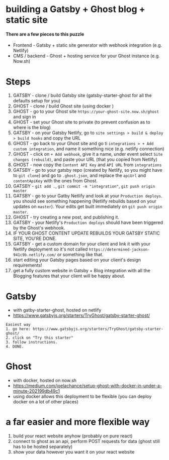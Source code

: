 # building a Gatsby + Ghost blog + static site

#### There are a few pieces to this puzzle

- Frontend - Gatsby + static site generator with webhook integration (e.g. Netlify)
- CMS / backend - Ghost + hosting service for your Ghost instance (e.g. Now.sh)

# Steps

1. GATSBY - clone / build Gatsby site (gatsby-starter-ghost for all the defaults setup for you)
2. GHOST - clone / build Ghost site (using docker )
3. GHOST - go to your Ghost site `https://your-ghost-site.now.sh/ghost` and sign in
4. GHOST - set your Ghost site to private (to prevent confusion as to where is the blog)
5. GATSBY - on your Gatsby Netlify, go to `site settings > build & deploy > build hooks` and copy the URL
6. GHOST - go back to your Ghost site and go ti `integrations > + Add custom integration`, and name it something nice (e.g. netlify connection)
7. GHOST - click on `+ Add webhook`, give it a name, under event select `Site changes (rebuild)`, and paste your URL (that you copied from Netlify)
8. GHOST - now copy the `Content API Key` and `API URL` from `integrations`
9. GATSBY - go to your gatsby repo (created by Netlify, so you might have to `git clone`) and go to `.ghost.json`, and replace the `apiUrl` and `contentApiKey` with the ones from Ghost.
10. GATSBY - `git add .`, `git commit -m "integration"`, `git push origin master`
11. GATSBY - go to your Gatby Netlify and look at your `Production deploys`. you should see something happening (Netlify rebuilds based on your updates on `master`). Your edits get built immediately on `git push origin master`.
12. GHOST - try creating a new post, and publishing it.
13. GATSBY - your Netlify's `Production deploys` should have been triggered by the Ghost's webhook.
14. IF YOUR GHOST CONTENT UPDATE REBUILDS YOUR GATSBY STATIC SITE, YOU'RE DONE.
15. GATSBY - get a custom domain for your client and link it with your Netlify deployment so it's not called `https://determined-jackson-941c9b.netlify.com/` or something like that.
16. start editing your Gatsby pages based on your client's design requirements!
17. get a fully custom website in Gatsby + Blog integration with all the Blogging features that your client will be happy about.

# Gatsby

- with gatby-starter-ghost, hosted on netlify
- https://www.gatsbyjs.org/starters/TryGhost/gatsby-starter-ghost/

```
Easiest way
1. go here: https://www.gatsbyjs.org/starters/TryGhost/gatsby-starter-ghost/
2. click on "Try this starter"
3. follow instructions.
4. DONE.
```

# Ghost

- with docker, hosted on now.sh
- https://medium.com/joelachance/setup-ghost-with-docker-in-under-a-minute-202199db49c1
- using docker allows this deployment to be flexible (you can deploy docker on a lot of other places)

# a far easier and more flexible way

1. build your react website anyhow (probably on pure react)
2. connect to ghost as an api, perform POST requests for data (ghost still has to be hosted separately)
3. show your data however you want it on your react website
